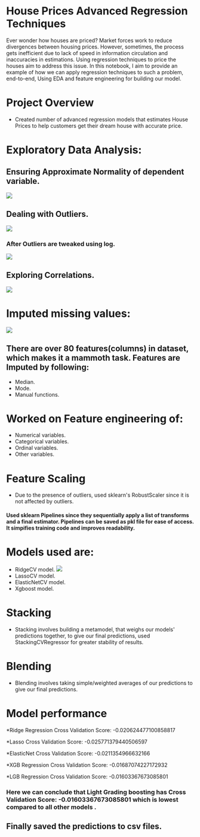 # House Prices Advanced Regression Techniques

Ever wonder how houses are priced? Market forces work to reduce divergences between housing prices. However, sometimes, the process gets inefficient due to lack of speed in information circulation and inaccuracies in estimations. Using regression techniques to price the houses aim to address this issue. In this notebook, I aim to provide an example of how we can apply regression techniques to such a problem, end-to-end, Using EDA and feature engineering for building our model.

# Project Overview
* Created number of advanced regression models that estimates House Prices to help customers get their dream house with accurate price.

# Exploratory Data Analysis: 

## Ensuring Approximate Normality of dependent variable.

![](https://github.com/sarvaatmak/House-Prices-Advanced-Regression-Techniques/blob/main/images/norm1.png)

## Dealing with Outliers.
![](https://github.com/sarvaatmak/House-Prices-Advanced-Regression-Techniques/blob/main/images/outliers.png)
### After Outliers are tweaked using log.
![](https://github.com/sarvaatmak/House-Prices-Advanced-Regression-Techniques/blob/main/images/norm2.png)

## Exploring Correlations.

![](https://github.com/sarvaatmak/House-Prices-Advanced-Regression-Techniques/blob/main/images/correlations.png)

# Imputed missing values:
![](https://github.com/sarvaatmak/House-Prices-Advanced-Regression-Techniques/blob/main/images/missing.png)
## There are over 80 features(columns) in dataset, which makes it a mammoth task. Features are Imputed by following:
* Median.
* Mode.
* Manual functions.

# Worked on Feature engineering of:
* Numerical variables.
* Categorical variables.
* Ordinal variables.
* Other variables.

# Feature Scaling
  * Due to the presence of outliers, used sklearn's RobustScaler since it is not affected by outliers.

#### Used sklearn Pipelines since they sequentially apply a list of transforms and a final estimator. Pipelines can be saved as pkl file for ease of access. It simpifies training code and improves readability.

# Models used are:
* RidgeCV model.
![](https://github.com/sarvaatmak/House-Prices-Advanced-Regression-Techniques/blob/main/images/ridge_weights_against_alphas.png)
* LassoCV model.
* ElasticNetCV model.
* Xgboost model.

# Stacking
* Stacking involves building a metamodel, that weighs our models' predictions together, to give our final predictions, used StackingCVRegressor for greater stability of results.

# Blending
* Blending involves taking simple/weighted averages of our predictions to give our final predictions.

# Model performance
*Ridge Regression Cross Validation Score: -0.020624477100858817

*Lasso Cross Validation Score: -0.025771379440506597

*ElasticNet Cross Validation Score: -0.0211354966632166

*XGB Regression Cross Validation Score: -0.01687074227172932

*LGB Regression Cross Validation Score: -0.01603367673085801
### Here we can conclude that Light Grading boosting has Cross Validation Score: -0.01603367673085801 which is lowest compared to all other models .

## Finally saved the predictions to csv files.
